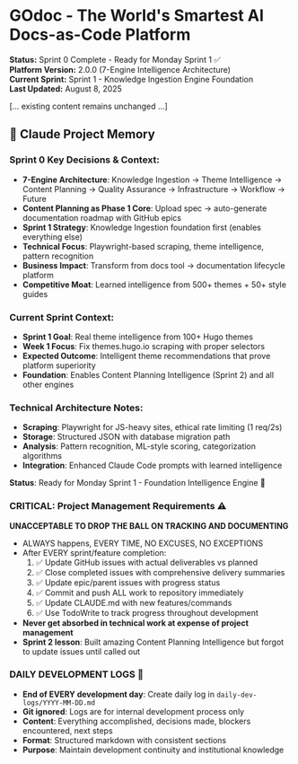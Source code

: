 # GOdoc - The World's Smartest AI Docs-as-Code Platform

**Status:** Sprint 0 Complete - Ready for Monday Sprint 1 ✅  
**Platform Version:** 2.0.0 (7-Engine Intelligence Architecture)  
**Current Sprint:** Sprint 1 - Knowledge Ingestion Engine Foundation  
**Last Updated:** August 8, 2025

[... existing content remains unchanged ...]

## 🧠 Claude Project Memory

### **Sprint 0 Key Decisions & Context**:
- **7-Engine Architecture**: Knowledge Ingestion → Theme Intelligence → Content Planning → Quality Assurance → Infrastructure → Workflow → Future
- **Content Planning as Phase 1 Core**: Upload spec → auto-generate documentation roadmap with GitHub epics
- **Sprint 1 Strategy**: Knowledge Ingestion foundation first (enables everything else)
- **Technical Focus**: Playwright-based scraping, theme intelligence, pattern recognition
- **Business Impact**: Transform from docs tool → documentation lifecycle platform
- **Competitive Moat**: Learned intelligence from 500+ themes + 50+ style guides

### **Current Sprint Context**:
- **Sprint 1 Goal**: Real theme intelligence from 100+ Hugo themes
- **Week 1 Focus**: Fix themes.hugo.io scraping with proper selectors
- **Expected Outcome**: Intelligent theme recommendations that prove platform superiority
- **Foundation**: Enables Content Planning Intelligence (Sprint 2) and all other engines

### **Technical Architecture Notes**:
- **Scraping**: Playwright for JS-heavy sites, ethical rate limiting (1 req/2s)
- **Storage**: Structured JSON with database migration path
- **Analysis**: Pattern recognition, ML-style scoring, categorization algorithms
- **Integration**: Enhanced Claude Code prompts with learned intelligence

**Status**: Ready for Monday Sprint 1 - Foundation Intelligence Engine 🚀

### **CRITICAL: Project Management Requirements** ⚠️
**UNACCEPTABLE TO DROP THE BALL ON TRACKING AND DOCUMENTING**
- ALWAYS happens, EVERY TIME, NO EXCUSES, NO EXCEPTIONS
- After EVERY sprint/feature completion:
  1. ✅ Update GitHub issues with actual deliverables vs planned
  2. ✅ Close completed issues with comprehensive delivery summaries  
  3. ✅ Update epic/parent issues with progress status
  4. ✅ Commit and push ALL work to repository immediately
  5. ✅ Update CLAUDE.md with new features/commands
  6. ✅ Use TodoWrite to track progress throughout development
- **Never get absorbed in technical work at expense of project management**
- **Sprint 2 lesson**: Built amazing Content Planning Intelligence but forgot to update issues until called out

### **DAILY DEVELOPMENT LOGS** 📝
- **End of EVERY development day**: Create daily log in `daily-dev-logs/YYYY-MM-DD.md`
- **Git ignored**: Logs are for internal development process only
- **Content**: Everything accomplished, decisions made, blockers encountered, next steps
- **Format**: Structured markdown with consistent sections
- **Purpose**: Maintain development continuity and institutional knowledge
```